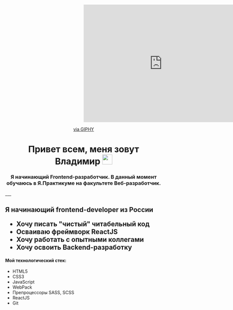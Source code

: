 <div id="header" align="center">
  <div style="width:100%;height:0;padding-bottom:75%;position:relative;"><iframe src="https://giphy.com/embed/qgQUggAC3Pfv687qPC" width="100%" height="100%" style="position:absolute" frameBorder="0" class="giphy-embed" allowFullScreen></iframe></div><p><a href="https://giphy.com/gifs/dommespace-domme-space-programador-qgQUggAC3Pfv687qPC">via GIPHY</a></p>
</div>

<h1 align="center">Привет всем, меня зовут Владимир</a> 
<img src="https://github.com/blackcater/blackcater/raw/main/images/Hi.gif" height="32"/></h1>
<h3 align="center">Я начинающий Frontend-разработчик. В данный момент обучаюсь в Я.Практикуме на факультете Веб-разработчик.</h3>
___

<h2 align="left">Я начинающий frontend-developer из России</a>


- Хочу писать "чистый" читабельный код
- Осваиваю фреймворк ReactJS
- Хочу работать с опытными коллегами
- Хочу освоить Backend-разработку

#### Мой технологический стек:

- HTML5
- CSS3
- JavaScript
- WebPack
- Препроцессоры SASS, SCSS
- ReactJS
- Git
